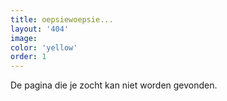 ```yaml
---
title: oepsiewoepsie...
layout: '404'
image:
color: 'yellow'
order: 1
---
```



De pagina die je zocht kan niet worden gevonden.